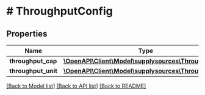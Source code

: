 # # ThroughputConfig

## Properties

Name | Type | Description | Notes
------------ | ------------- | ------------- | -------------
**throughput_cap** | [**\OpenAPI\Client\Model\supplysources\ThroughputCap**](ThroughputCap.md) |  | [optional]
**throughput_unit** | [**\OpenAPI\Client\Model\supplysources\ThroughputUnit**](ThroughputUnit.md) |  |

[[Back to Model list]](../../README.md#models) [[Back to API list]](../../README.md#endpoints) [[Back to README]](../../README.md)
